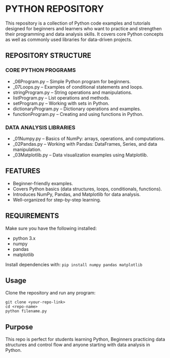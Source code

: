 # PYTHON REPOSITORY

This repository is a collection of Python code examples and tutorials designed for beginners and learners who want to practice and strengthen their programming and data analysis skills. It covers core Python concepts as well as commonly used libraries for data-driven projects.

## REPOSITORY STRUCTURE
### CORE PYTHON PROGRAMS
- _06Program.py – Simple Python program for beginners.
- _07Loops.py – Examples of conditional statements and loops.
- stringProgram.py – String operations and manipulations.
- listProgram.py – List operations and methods.
- setProgram.py – Working with sets in Python.
- dictionaryProgram.py – Dictionary operations and examples.
- functionProgram.py – Creating and using functions in Python.

### DATA ANALYSIS LIBRARIES
- _01Numpy.py – Basics of NumPy: arrays, operations, and computations.
- _02Pandas.py – Working with Pandas: DataFrames, Series, and data manipulation.
- _03Matplotlib.py – Data visualization examples using Matplotlib.
 
## FEATURES
- Beginner-friendly examples.
- Covers Python basics (data structures, loops, conditionals, functions).
- Introduces NumPy, Pandas, and Matplotlib for data analysis.
- Well-organized for step-by-step learning.

## REQUIREMENTS
Make sure you have the following installed:
- python 3.x
- numpy
- pandas
- matplotlib

Install dependencies with:
``` pip install numpy pandas matplotlib ```

## Usage
Clone the repository and run any program:
```
git clone <your-repo-link>
cd <repo-name>
python filename.py
```

## Purpose
This repo is perfect for students learning Python, Beginners practicing data structures and control flow and anyone starting with data analysis in Python.
